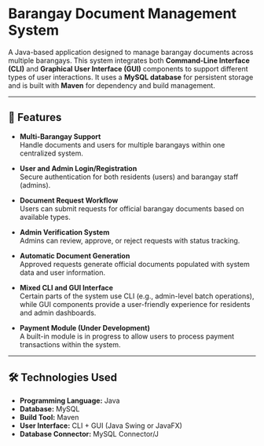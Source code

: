 # Barangay Document Management System

A Java-based application designed to manage barangay documents across multiple barangays. This system integrates both **Command-Line Interface (CLI)** and **Graphical User Interface (GUI)** components to support different types of user interactions. It uses a **MySQL database** for persistent storage and is built with **Maven** for dependency and build management.

---

## 🚀 Features

- **Multi-Barangay Support**  
  Handle documents and users for multiple barangays within one centralized system.

- **User and Admin Login/Registration**  
  Secure authentication for both residents (users) and barangay staff (admins).

- **Document Request Workflow**  
  Users can submit requests for official barangay documents based on available types.

- **Admin Verification System**  
  Admins can review, approve, or reject requests with status tracking.

- **Automatic Document Generation**  
  Approved requests generate official documents populated with system data and user information.

- **Mixed CLI and GUI Interface**  
  Certain parts of the system use CLI (e.g., admin-level batch operations), while GUI components provide a user-friendly experience for residents and admin dashboards.

- **Payment Module (Under Development)**  
  A built-in module is in progress to allow users to process payment transactions within the system.

---

## 🛠️ Technologies Used

- **Programming Language:** Java  
- **Database:** MySQL  
- **Build Tool:** Maven  
- **User Interface:** CLI + GUI (Java Swing or JavaFX)  
- **Database Connector:** MySQL Connector/J
